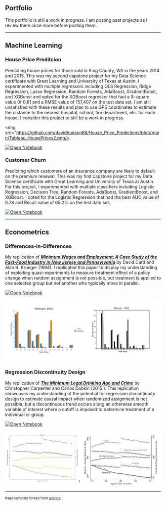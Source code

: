 ## Portfolio

This portfolio is still a work in progress. I am posting past projects as I review them once more before posting them.

---
## Machine Learning

### House Price Preditcion

Predicting house prices for those sold in King County, WA in the years 2014 and 2015. This was my second capstone project for my Data Science certificate with Great Learning and University of Texas at Austin. I experimented with multiple regressors including OLS Regression, Ridge Regression, Lasso Regression, Random Forests, AdaBoost, GradientBoost, and XGBoost and opted for the XGBoost regressor that had a R-square value 0f 0.81 and a RMSE value of 157,407 on the test data set. I am still unsatisfied with these results and plan to use GPS coordinates to estimate the distance to the nearest hospital, school, fire department, etc. for each house. I consider this project to still be a work in progress.

<img src="https://github.com/davidhudson88/House_Price_Predictions/blob/main/Tableau_HousePrices2.png/>

[![Open Notebook](https://img.shields.io/badge/Jupyter-Open_Notebook-blue?logo=Jupyter)](https://nbviewer.org/github/davidhudson88/House_Price_Predictions/blob/main/Capstone_HousingPrices_Final.ipynb)

### Customer Churn

Predicting which customers of an insurance company are likely to default on the premium renewal. This was my first capstone project for my Data Science certificate with Great Learning and University of Texas at Austin. For this project, I experimented with multiple classifiers including Logistic Regression, Decision Tree, Random Forests, AdaBoost, GradientBoost, and XGBoost. I opted for the Logistic Regression that had the best AUC value of 0.78 and Recall value of 65.2% on the test data set.

[![Open Notebook](https://img.shields.io/badge/Jupyter-Open_Notebook-blue?logo=Jupyter)](https://github.com/davidhudson88/Customer_Churning_Classifier/blob/main/Captsone_InsurancePremiumRenewal_Final.ipynb)

---
## Econometrics

### Differences-in-Differences

My replication of [***Minimum Wages and Employment: A Case Study of the Fast-Food Industry in New Jersey and Pennsylvania***](https://davidcard.berkeley.edu/papers/njmin-aer.pdf) by David Card and Alan B. Krueger (1994). I replicated this paper to display my understanding of exploiting quasi-experiments to measure treatment effect of a policy change when random assignment is not possible, but treatment is applied to one selected group but not another who typically move in parallel.

[![Open Notebook](https://img.shields.io/badge/Jupyter-Open_Notebook-blue?logo=Jupyter)](https://github.com/davidhudson88/Difference-in-Differences/blob/main/DiffnDiff.ipynb)

<img src="https://raw.githubusercontent.com/davidhudson88/Difference-in-Differences/main/figure1partareplication.PNG"/>


### Regression Discontinuity Design

My replication of [***The Minimum Legal Drinking Age and Crime***](https://www.ncbi.nlm.nih.gov/pmc/articles/PMC4477871/#SD1) by Christopher Carpenter and Carlos Dobkin (2015 ). This replication showcases my understanding of the potential for regression discontinuity design to estimate causal impact when randomized assignment is not possible, but a discontinuous trend occurs along an otherwise smooth variable of interest where a cutoff is imposed to determine treatment of a individual or group.

[![Open Notebook](https://img.shields.io/badge/Jupyter-Open_Notebook-blue?logo=Jupyter)](https://github.com/davidhudson88/Carpenter_DopkinReplication/blob/main/MLDA%26Crime.ipynb)

<img src="https://raw.githubusercontent.com/davidhudson88/Carpenter_DopkinReplication/main/Images/MLDAandCrimeGraph1.PNG"/>

---
<p style="font-size:11px">Page template forked from <a href="https://github.com/evanca/quick-portfolio">evanca</a></p>
<!-- Remove above link if you don't want to attibute -->
